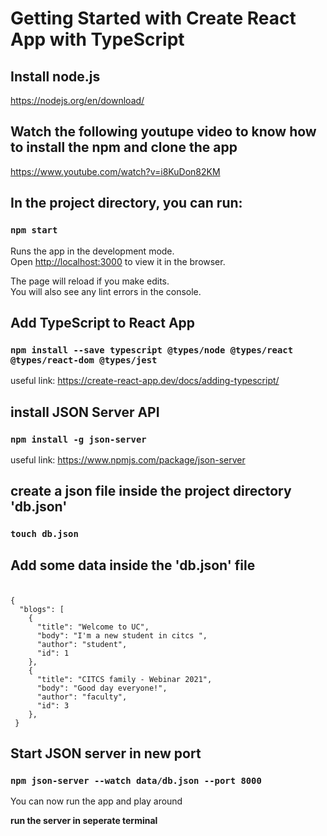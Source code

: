 # Getting Started with Create React App with TypeScript

## Install node.js

https://nodejs.org/en/download/

## Watch the following youtupe video to know how to install the npm and clone the app

https://www.youtube.com/watch?v=i8KuDon82KM

## In the project directory, you can run:

### `npm start`

Runs the app in the development mode.\
Open [http://localhost:3000](http://localhost:3000) to view it in the browser.

The page will reload if you make edits.\
You will also see any lint errors in the console.

## Add TypeScript to React App

### `npm install --save typescript @types/node @types/react @types/react-dom @types/jest`

useful link: https://create-react-app.dev/docs/adding-typescript/

## install JSON Server API

### `npm install -g json-server`

useful link: https://www.npmjs.com/package/json-server

##  create a json file inside the project directory 'db.json'

### `touch db.json`

## Add some data inside the 'db.json' file

### 
```

{
  "blogs": [
    {
      "title": "Welcome to UC",
      "body": "I'm a new student in citcs ",
      "author": "student",
      "id": 1
    },
    {
      "title": "CITCS family - Webinar 2021",
      "body": "Good day everyone!",
      "author": "faculty",
      "id": 3
    },
 }   
```

## Start JSON server in new port

### `npm json-server --watch data/db.json --port 8000 `

You can now run the app and play around


**run the server in seperate terminal**


